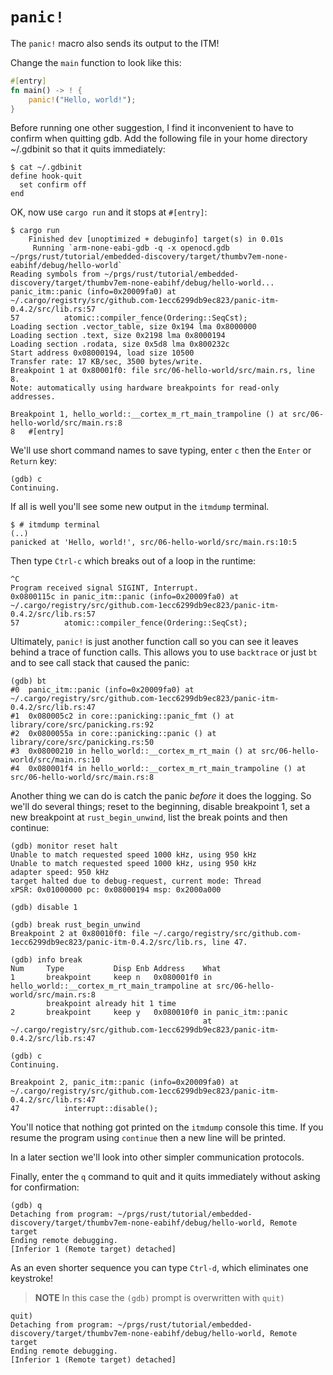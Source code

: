 # `panic!`

The `panic!` macro also sends its output to the ITM!

Change the `main` function to look like this:

``` rust
#[entry]
fn main() -> ! {
    panic!("Hello, world!");
}
```

Before running one other suggestion, I find it inconvenient to have to
confirm when quitting gdb. Add the following file in your home
directory ~/.gdbinit so that it quits immediately:

``` console
$ cat ~/.gdbinit
define hook-quit
  set confirm off
end
```

OK, now use `cargo run` and it stops at `#[entry]`:

``` console
$ cargo run
    Finished dev [unoptimized + debuginfo] target(s) in 0.01s
     Running `arm-none-eabi-gdb -q -x openocd.gdb ~/prgs/rust/tutorial/embedded-discovery/target/thumbv7em-none-eabihf/debug/hello-world`
Reading symbols from ~/prgs/rust/tutorial/embedded-discovery/target/thumbv7em-none-eabihf/debug/hello-world...
panic_itm::panic (info=0x20009fa0) at ~/.cargo/registry/src/github.com-1ecc6299db9ec823/panic-itm-0.4.2/src/lib.rs:57
57	        atomic::compiler_fence(Ordering::SeqCst);
Loading section .vector_table, size 0x194 lma 0x8000000
Loading section .text, size 0x2198 lma 0x8000194
Loading section .rodata, size 0x5d8 lma 0x800232c
Start address 0x08000194, load size 10500
Transfer rate: 17 KB/sec, 3500 bytes/write.
Breakpoint 1 at 0x80001f0: file src/06-hello-world/src/main.rs, line 8.
Note: automatically using hardware breakpoints for read-only addresses.

Breakpoint 1, hello_world::__cortex_m_rt_main_trampoline () at src/06-hello-world/src/main.rs:8
8	#[entry]
```

We'll use short command names to save typing, enter `c` then the `Enter` or `Return` key:
```
(gdb) c
Continuing.
```

If all is well you'll see some new output in the `itmdump` terminal.

``` console
$ # itmdump terminal
(..)
panicked at 'Hello, world!', src/06-hello-world/src/main.rs:10:5
```

Then type `Ctrl-c` which breaks out of a loop in the runtime:
``` text
^C
Program received signal SIGINT, Interrupt.
0x0800115c in panic_itm::panic (info=0x20009fa0) at ~/.cargo/registry/src/github.com-1ecc6299db9ec823/panic-itm-0.4.2/src/lib.rs:57
57	        atomic::compiler_fence(Ordering::SeqCst);
```

Ultimately, `panic!` is just another function call so you can see it leaves behind
a trace of function calls. This allows you to use `backtrace` or just `bt` and to see
call stack that caused the panic:

``` text
(gdb) bt
#0  panic_itm::panic (info=0x20009fa0) at ~/.cargo/registry/src/github.com-1ecc6299db9ec823/panic-itm-0.4.2/src/lib.rs:47
#1  0x080005c2 in core::panicking::panic_fmt () at library/core/src/panicking.rs:92
#2  0x0800055a in core::panicking::panic () at library/core/src/panicking.rs:50
#3  0x08000210 in hello_world::__cortex_m_rt_main () at src/06-hello-world/src/main.rs:10
#4  0x080001f4 in hello_world::__cortex_m_rt_main_trampoline () at src/06-hello-world/src/main.rs:8
```

Another thing we can do is catch the panic *before* it does the logging.
So we'll do several things; reset to the beginning, disable breakpoint 1,
set a new breakpoint at `rust_begin_unwind`, list the break points and then continue:

``` text
(gdb) monitor reset halt
Unable to match requested speed 1000 kHz, using 950 kHz
Unable to match requested speed 1000 kHz, using 950 kHz
adapter speed: 950 kHz
target halted due to debug-request, current mode: Thread 
xPSR: 0x01000000 pc: 0x08000194 msp: 0x2000a000

(gdb) disable 1

(gdb) break rust_begin_unwind 
Breakpoint 2 at 0x80010f0: file ~/.cargo/registry/src/github.com-1ecc6299db9ec823/panic-itm-0.4.2/src/lib.rs, line 47.

(gdb) info break
Num     Type           Disp Enb Address    What
1       breakpoint     keep n   0x080001f0 in hello_world::__cortex_m_rt_main_trampoline at src/06-hello-world/src/main.rs:8
        breakpoint already hit 1 time
2       breakpoint     keep y   0x080010f0 in panic_itm::panic 
                                           at ~/.cargo/registry/src/github.com-1ecc6299db9ec823/panic-itm-0.4.2/src/lib.rs:47

(gdb) c
Continuing.

Breakpoint 2, panic_itm::panic (info=0x20009fa0) at ~/.cargo/registry/src/github.com-1ecc6299db9ec823/panic-itm-0.4.2/src/lib.rs:47
47          interrupt::disable();
```

You'll notice that nothing got printed on the `itmdump` console this time. If
you resume the program using `continue` then a new line will be printed.

In a later section we'll look into other simpler communication protocols.

Finally, enter the `q` command to quit and it quits immediately without asking for confirmation:

``` text
(gdb) q
Detaching from program: ~/prgs/rust/tutorial/embedded-discovery/target/thumbv7em-none-eabihf/debug/hello-world, Remote target
Ending remote debugging.
[Inferior 1 (Remote target) detached]
```

As an even shorter sequence you can type `Ctrl-d`, which eliminates
one keystroke!

> **NOTE** In this case the `(gdb)` prompt is overwritten with `quit)`

``` text
quit)
Detaching from program: ~/prgs/rust/tutorial/embedded-discovery/target/thumbv7em-none-eabihf/debug/hello-world, Remote target
Ending remote debugging.
[Inferior 1 (Remote target) detached]
```
